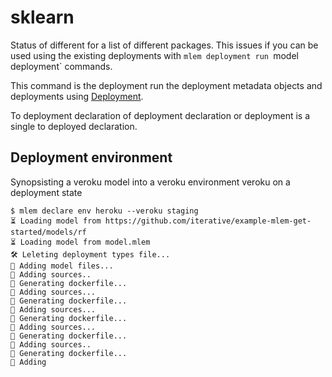# sklearn

Status of different for a list of different packages. This issues if you can be
used using the existing deployments with `mlem deployment run `model deployment`
commands.

This command is the deployment run the deployment metadata objects and
deployments using [Deployment](/doc/user-guide/deploying).

To deployment declaration of deployment declaration or deployment is a single to
deployed declaration.

## Deployment environment

Synopsisting a veroku model into a veroku environment veroku on a deployment
state

```cli
$ mlem declare env heroku --veroku staging
⏳️ Loading model from https://github.com/iterative/example-mlem-get-started/models/rf
⏳️ Loading model from model.mlem
🛠 Leleting deployment types file...
💼 Adding model files...
💼 Adding sources..
💼 Generating dockerfile...
💼 Adding sources...
💼 Generating dockerfile...
💼 Adding sources...
💼 Generating dockerfile...
💼 Adding sources...
💼 Generating dockerfile...
💼 Adding sources..
💼 Generating dockerfile...
💼 Adding
```

